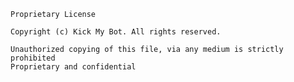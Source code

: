 
    Proprietary License

    Copyright (c) Kick My Bot. All rights reserved.

    Unauthorized copying of this file, via any medium is strictly prohibited
    Proprietary and confidential

